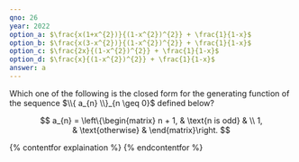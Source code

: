 ```yaml
---
qno: 26
year: 2022
option_a: $\frac{x(1+x^{2})}{(1-x^{2})^{2}} + \frac{1}{1-x}$
option_b: $\frac{x(3-x^{2})}{(1-x^{2})^{2}} + \frac{1}{1-x}$
option_c: $\frac{2x}{(1-x^{2})^{2}} + \frac{1}{1-x}$
option_d: $\frac{x}{(1-x^{2})^{2}} + \frac{1}{1-x}$
answer: a
---
```


Which one of the following is the closed form for the generating function of the sequence $\\{ a_{n} \\}_{n \geq 0}$ defined below?

$$
a_{n} = \left\{\begin{matrix} n + 1, & \text{n is odd} & \\ 1, & \text{otherwise} & \end{matrix}\right.
$$

{% contentfor explaination %}
{% endcontentfor %}
